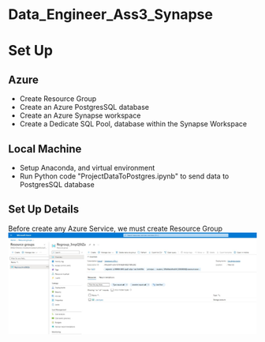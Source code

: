 # Data_Engineer_Ass3_Synapse


# Set Up
## Azure
- Create Resource Group
- Create an Azure PostgresSQL database
- Create an Azure Synapse workspace
- Create a Dedicate SQL Pool, database within the Synapse Workspace
## Local Machine
- Setup Anaconda, and virtual environment
- Run Python code "ProjectDataToPostgres.ipynb" to send data to PostgresSQL database

## Set Up Details
Before create any Azure Service, we must create Resource Group </br>
![alt text](https://github.com/NgoDuyVu1993/Data_Engineer_Ass3_Synapse/blob/main/image/Create%20Resource%20Group.jpg)
